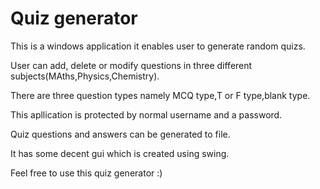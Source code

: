 # Quiz generator

This is a windows application it enables user to generate random quizs.

User can add, delete or modify questions in three different subjects(MAths,Physics,Chemistry).

There are three question types namely MCQ type,T or F type,blank type.

This apllication is protected by normal username and a password.

Quiz questions and answers can be generated to file.

It has some decent gui which is created using swing.

Feel free to use this quiz generator :)
